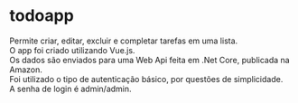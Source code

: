 # todoapp 

Permite criar, editar, excluir e completar tarefas em uma lista.  
O app foi criado utilizando Vue.js.  
Os dados são enviados para uma Web Api feita em .Net Core, publicada na Amazon.  
Foi utilizado o tipo de autenticação básico, por questões de simplicidade.  
A senha de login é admin/admin.  
